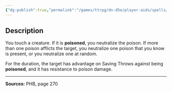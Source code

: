 ```yaml
---
{"dg-publish":true,"permalink":"/games/ttrpg/dn-d5e/player-aids/spells/level-2/protection-from-poison/","tags":["TTRPG/DND/5e","verbal","somatic"]}
---
```



## Description
You touch a creature.
If it is **poisoned**, you neutralize the poison.
If more than one poison afflicts the target, you neutralize one poison that you know is present, or you neutralize one at random.

For the duration, the target has advantage on Saving Throws against being **poisoned**, and it has resistance to poison damage.

---

**Sources:** PHB, page 270

